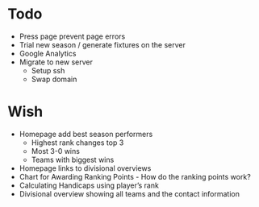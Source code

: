 # Todo
- Press page prevent page errors
- Trial new season / generate fixtures on the server
- Google Analytics
- Migrate to new server
  - Setup ssh
  - Swap domain

# Wish
- Homepage add best season performers
  - Highest rank changes top 3
  - Most 3-0 wins
  - Teams with biggest wins
- Homepage links to divisional overviews
- Chart for Awarding Ranking Points - How do the ranking points work?
- Calculating Handicaps using player’s rank 
- Divisional overview showing all teams and the contact information